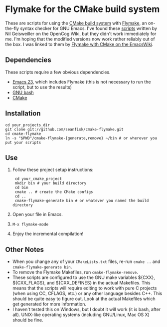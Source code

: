 Flymake for the CMake build system
==================================

These are scripts for using the [CMake build system](http://www.cmake.org/) with [Flymake](http://flymake.sourceforge.net/), an on-the-fly syntax checker for GNU Emacs. I've found these [scripts](http://wiki.opencog.org/w/Flymake_help) written by Nil Geisweiller on the OpenCog Wiki, but they didn't work immediately for me. I'm hoping that the modified versions now work rather reliably out of the box. I was linked to them by [Flymake with CMake on the EmacsWiki](http://www.emacswiki.org/emacs/FlyMake#toc6).

Dependencies
------------

These scripts require a few obvious dependencies.

* [Emacs 23](http://www.gnu.org/software/emacs/), which includes Flymake (this is not necessary to run the script, but to use the results)
* [GNU bash](http://www.gnu.org/software/bash/)
* [CMake](http://www.cmake.org/)

Installation
------------

	cd your_projects_dir
	git clone git://github.com/seanfisk/cmake-flymake.git
	cd cmake-flymake
	ln -s "$PWD"/cmake-flymake-{generate,remove} ~/bin # or wherever you put your scripts

Use
---

1. Follow these project setup instructions:

		cd your_cmake_project
		mkdir bin # your build directory
		cd bin
		cmake .. # create the CMake configs
		cd ..
		cmake-flymake-generate bin # or whatever you named the build directory
	
2. Open your file in Emacs.
3. `M-x flymake-mode`
4. Enjoy the incremental compilation!

Other Notes
-----------

* When you change any of your `CMakeLists.txt` files, re-run `cmake ..` and `cmake-flymake-generate bin`.
* To remove the Flymake Makefiles, run `cmake-flymake-remove`.
* These scripts are configured to use the GNU make variables ${CXX}, ${CXX\_FLAGS}, and ${CXX\_DEFINES} in the actual Makefiles. This means that the scripts will require editing to work with pure C projects (when using CC, CFLAGS, etc.) or any other language besides C++. This should be quite easy to figure out. Look at the actual Makefiles which get generated for more information.
* I haven't tested this on Windows, but I doubt it will work (it is bash, after all). UNIX-like operating systems (including GNU/Linux, Mac OS X) should be fine.
